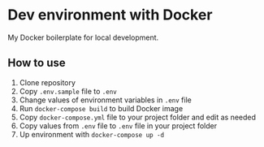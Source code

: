# Dev environment with Docker

My Docker boilerplate for local development.

## How to use

1. Clone repository
2. Copy `.env.sample` file to `.env`
3. Change values of environment variables in `.env` file
4. Run `docker-compose build` to build Docker image
5. Copy `docker-compose.yml` file to your project folder and edit as needed
6. Copy values from `.env` file to `.env` file in your project folder
7. Up environment with `docker-compose up -d`
